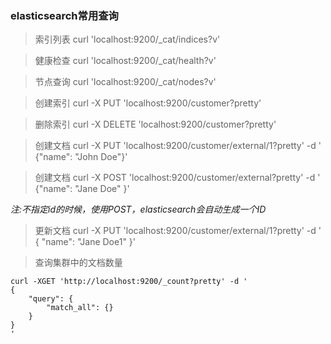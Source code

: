 ### elasticsearch常用查询

> 索引列表 curl 'localhost:9200/_cat/indices?v'

> 健康检查 curl 'localhost:9200/_cat/health?v'

> 节点查询 curl 'localhost:9200/_cat/nodes?v'

> 创建索引 curl -X PUT 'localhost:9200/customer?pretty'

> 删除索引 curl -X DELETE 'localhost:9200/customer?pretty'

> 创建文档 curl -X PUT 'localhost:9200/customer/external/1?pretty' -d ' {"name": "John Doe"}'

> 创建文档 curl -X POST 'localhost:9200/customer/external?pretty' -d ' {"name": "Jane Doe" }'  

*注:不指定id的时候，使用POST，elasticsearch会自动生成一个ID*
  
> 更新文档 curl -X PUT 'localhost:9200/customer/external/1?pretty' -d ' { "name": "Jane Doe1" }'


> 查询集群中的文档数量 
```
curl -XGET 'http://localhost:9200/_count?pretty' -d '
{
    "query": {
        "match_all": {}
    }
}
'
```

